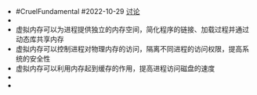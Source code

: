 - #CruelFundamental #2022-10-29 [讨论](https://github.com/CYZH1307/CruelFundamental/tree/main/homework/202210/29)
-
- 虚拟内存可以为进程提供独立的内存空间，简化程序的链接、加载过程并通过动态库共享内存
- 虚拟内存可以控制进程对物理内存的访问，隔离不同进程的访问权限，提高系统的安全性
- 虚拟内存可以利用内存起到缓存的作用，提高进程访问磁盘的速度
-
-
